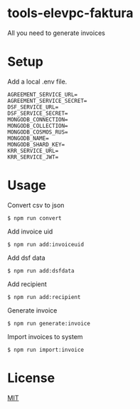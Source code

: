 # tools-elevpc-faktura

All you need to generate invoices

# Setup

Add a local .env file.

```
AGREEMENT_SERVICE_URL=
AGREEMENT_SERVICE_SECRET=
DSF_SERVICE_URL=
DSF_SERVICE_SECRET=
MONGODB_CONNECTION=
MONGODB_COLLECTION=
MONGODB_COSMOS_RUS=
MONGODB_NAME=
MONGODB_SHARD_KEY=
KRR_SERVICE_URL=
KRR_SERVICE_JWT=
```

# Usage

Convert csv to json
```
$ npm run convert
```

Add invoice uid
```
$ npm run add:invoiceuid
```

Add dsf data
```
$ npm run add:dsfdata
```

Add recipient
```
$ npm run add:recipient
```

Generate invoice
```
$ npm run generate:invoice
```

Import invoices to system
```
$ npm run import:invoice
```

# License

[MIT](LICENSE)